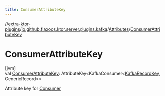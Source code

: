 ```yaml
---
title: ConsumerAttributeKey
---
```

//[extra-ktor-plugins](../../../index.md)/[io.github.flaxoos.ktor.server.plugins.kafka](../index.md)/[Attributes](index.md)/[ConsumerAttributeKey](-consumer-attribute-key.md)



# ConsumerAttributeKey



[jvm]\
val [ConsumerAttributeKey](-consumer-attribute-key.md): AttributeKey&lt;KafkaConsumer&lt;[KafkaRecordKey](../-kafka-record-key/index.md), GenericRecord&gt;&gt;



Attribute key for [Consumer](../-consumer/index.md)




